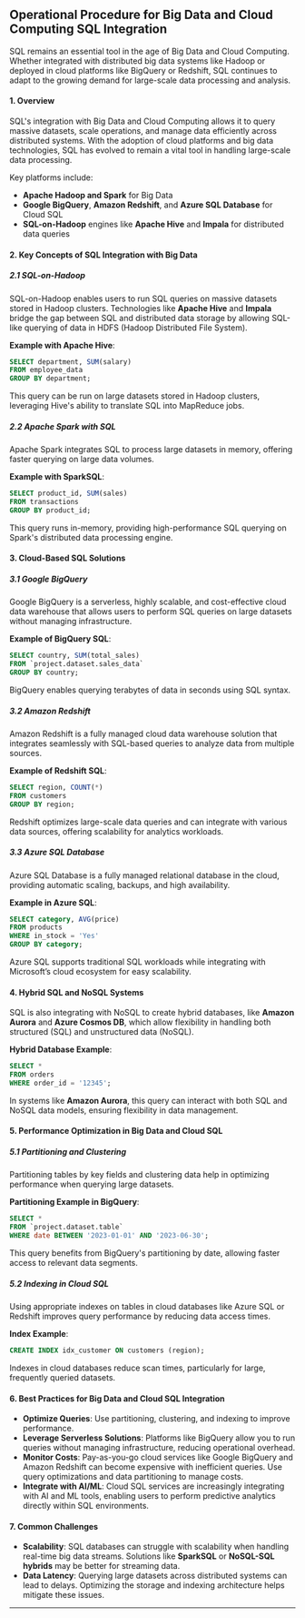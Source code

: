 ## Operational Procedure for Big Data and Cloud Computing SQL Integration


SQL remains an essential tool in the age of Big Data and Cloud Computing. Whether integrated with distributed big data systems like Hadoop or deployed in cloud platforms like BigQuery or Redshift, SQL continues to adapt to the growing demand for large-scale data processing and analysis.

#### 1. **Overview**
SQL's integration with Big Data and Cloud Computing allows it to query massive datasets, scale operations, and manage data efficiently across distributed systems. With the adoption of cloud platforms and big data technologies, SQL has evolved to remain a vital tool in handling large-scale data processing.

Key platforms include:
- **Apache Hadoop and Spark** for Big Data
- **Google BigQuery**, **Amazon Redshift**, and **Azure SQL Database** for Cloud SQL
- **SQL-on-Hadoop** engines like **Apache Hive** and **Impala** for distributed data queries


#### 2. **Key Concepts of SQL Integration with Big Data**

##### 2.1 **SQL-on-Hadoop**
SQL-on-Hadoop enables users to run SQL queries on massive datasets stored in Hadoop clusters. Technologies like **Apache Hive** and **Impala** bridge the gap between SQL and distributed data storage by allowing SQL-like querying of data in HDFS (Hadoop Distributed File System).

**Example with Apache Hive**:
```sql
SELECT department, SUM(salary)
FROM employee_data
GROUP BY department;
```
This query can be run on large datasets stored in Hadoop clusters, leveraging Hive's ability to translate SQL into MapReduce jobs.

##### 2.2 **Apache Spark with SQL**
Apache Spark integrates SQL to process large datasets in memory, offering faster querying on large data volumes.

**Example with SparkSQL**:
```sql
SELECT product_id, SUM(sales)
FROM transactions
GROUP BY product_id;
```
This query runs in-memory, providing high-performance SQL querying on Spark's distributed data processing engine.


#### 3. **Cloud-Based SQL Solutions**

##### 3.1 **Google BigQuery**
Google BigQuery is a serverless, highly scalable, and cost-effective cloud data warehouse that allows users to perform SQL queries on large datasets without managing infrastructure.

**Example of BigQuery SQL**:
```sql
SELECT country, SUM(total_sales) 
FROM `project.dataset.sales_data` 
GROUP BY country;
```
BigQuery enables querying terabytes of data in seconds using SQL syntax.

##### 3.2 **Amazon Redshift**
Amazon Redshift is a fully managed cloud data warehouse solution that integrates seamlessly with SQL-based queries to analyze data from multiple sources.

**Example of Redshift SQL**:
```sql
SELECT region, COUNT(*)
FROM customers
GROUP BY region;
```
Redshift optimizes large-scale data queries and can integrate with various data sources, offering scalability for analytics workloads.

##### 3.3 **Azure SQL Database**
Azure SQL Database is a fully managed relational database in the cloud, providing automatic scaling, backups, and high availability.

**Example in Azure SQL**:
```sql
SELECT category, AVG(price)
FROM products
WHERE in_stock = 'Yes'
GROUP BY category;
```
Azure SQL supports traditional SQL workloads while integrating with Microsoft’s cloud ecosystem for easy scalability.


#### 4. **Hybrid SQL and NoSQL Systems**
SQL is also integrating with NoSQL to create hybrid databases, like **Amazon Aurora** and **Azure Cosmos DB**, which allow flexibility in handling both structured (SQL) and unstructured data (NoSQL).

**Hybrid Database Example**:
```sql
SELECT * 
FROM orders 
WHERE order_id = '12345';
```
In systems like **Amazon Aurora**, this query can interact with both SQL and NoSQL data models, ensuring flexibility in data management.


#### 5. **Performance Optimization in Big Data and Cloud SQL**

##### 5.1 **Partitioning and Clustering**
Partitioning tables by key fields and clustering data help in optimizing performance when querying large datasets. 

**Partitioning Example in BigQuery**:
```sql
SELECT *
FROM `project.dataset.table`
WHERE date BETWEEN '2023-01-01' AND '2023-06-30';
```
This query benefits from BigQuery's partitioning by date, allowing faster access to relevant data segments.

##### 5.2 **Indexing in Cloud SQL**
Using appropriate indexes on tables in cloud databases like Azure SQL or Redshift improves query performance by reducing data access times.

**Index Example**:
```sql
CREATE INDEX idx_customer ON customers (region);
```
Indexes in cloud databases reduce scan times, particularly for large, frequently queried datasets.


#### 6. **Best Practices for Big Data and Cloud SQL Integration**

- **Optimize Queries**: Use partitioning, clustering, and indexing to improve performance.
- **Leverage Serverless Solutions**: Platforms like BigQuery allow you to run queries without managing infrastructure, reducing operational overhead.
- **Monitor Costs**: Pay-as-you-go cloud services like Google BigQuery and Amazon Redshift can become expensive with inefficient queries. Use query optimizations and data partitioning to manage costs.
- **Integrate with AI/ML**: Cloud SQL services are increasingly integrating with AI and ML tools, enabling users to perform predictive analytics directly within SQL environments.


#### 7. **Common Challenges**

- **Scalability**: SQL databases can struggle with scalability when handling real-time big data streams. Solutions like **SparkSQL** or **NoSQL-SQL hybrids** may be better for streaming data.
- **Data Latency**: Querying large datasets across distributed systems can lead to delays. Optimizing the storage and indexing architecture helps mitigate these issues.

---
